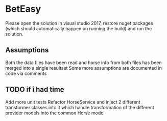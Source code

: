 # BetEasy

Please open the solution in visual studio 2017, restore nuget packages (which should automatically happen on running the build) and run the solution.

## Assumptions

Both the data files have been read and horse info from both files has been merged into a single resultset
Some more assumptions are documented in code via comments

## TODO if i had time

Add more unit tests
Refactor HorseService and inject 2 different transformer classes into it which handle transformation of the different provider models into the common Horse model